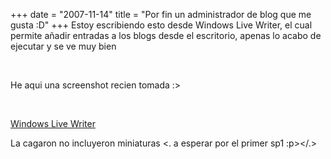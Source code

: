 +++
date = "2007-11-14"
title = "Por fin un administrador de blog que me gusta :D"
+++
Estoy escribiendo esto desde Windows Live Writer, el cual permite añadir entradas a los blogs desde el escritorio, apenas lo acabo de ejecutar y se ve muy bien

&nbsp;

He aqui una screenshot recien tomada :>

&nbsp;

[Windows Live Writer](http://diegomichel.org/wp-content/uploads/2007/11/image2.png)&nbsp;

 La cagaron no incluyeron miniaturas <. a esperar por el primer sp1 :p></.>
